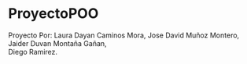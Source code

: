 # ProyectoPOO

Proyecto Por:
Laura Dayan Caminos Mora, 
Jose David Muñoz Montero, 
Jaider Duvan Montaña Gañan,  
Diego Ramirez.
